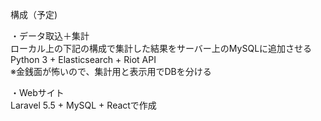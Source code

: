 構成（予定)

・データ取込＋集計  
ローカル上の下記の構成で集計した結果をサーバー上のMySQLに追加させる  
Python 3 + Elasticsearch + Riot API  
※金銭面が怖いので、集計用と表示用でDBを分ける  
  
・Webサイト  
Laravel 5.5 + MySQL + Reactで作成  
